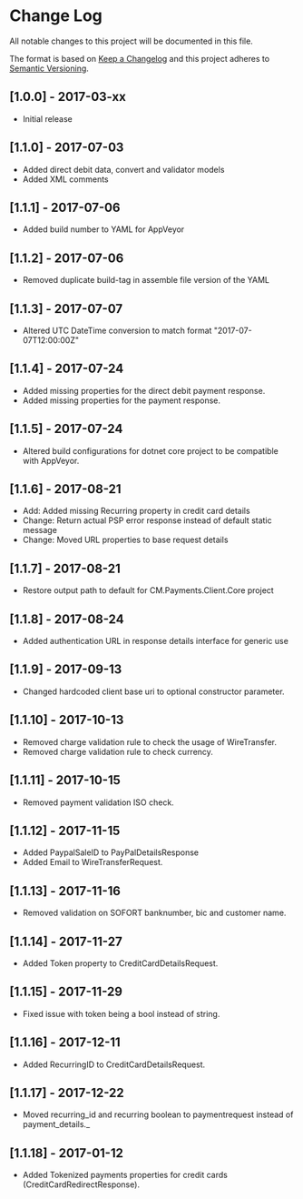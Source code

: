 # Change Log
All notable changes to this project will be documented in this file.

The format is based on [Keep a Changelog](http://keepachangelog.com/)
and this project adheres to [Semantic Versioning](http://semver.org/).

## [1.0.0] - 2017-03-xx
- Initial release

## [1.1.0] - 2017-07-03
- Added direct debit data, convert and validator models
- Added XML comments

## [1.1.1] - 2017-07-06
- Added build number to YAML for AppVeyor

## [1.1.2] - 2017-07-06
- Removed duplicate build-tag in assemble file version of the YAML

## [1.1.3] - 2017-07-07
- Altered UTC DateTime conversion to match format "2017-07-07T12:00:00Z"

## [1.1.4] - 2017-07-24
- Added missing properties for the direct debit payment response.
- Added missing properties for the payment response.

## [1.1.5] - 2017-07-24
- Altered build configurations for dotnet core project to be compatible with AppVeyor.

## [1.1.6] - 2017-08-21
- Add: Added missing Recurring property in credit card details
- Change: Return actual PSP error response instead of default static message
- Change: Moved URL properties to base request details

## [1.1.7] - 2017-08-21
- Restore output path to default for CM.Payments.Client.Core project

## [1.1.8] - 2017-08-24
- Added authentication URL in response details interface for generic use
 
## [1.1.9] - 2017-09-13
- Changed hardcoded client base uri to optional constructor parameter.

## [1.1.10] - 2017-10-13
- Removed charge validation rule to check the usage of WireTransfer.
- Removed charge validation rule to check currency.

## [1.1.11] - 2017-10-15
- Removed payment validation ISO check.

## [1.1.12] - 2017-11-15
- Added PaypalSaleID to PayPalDetailsResponse
- Added Email to WireTransferRequest.

## [1.1.13] - 2017-11-16
- Removed validation on SOFORT banknumber, bic and customer name.

## [1.1.14] - 2017-11-27
- Added Token property to CreditCardDetailsRequest.

## [1.1.15] - 2017-11-29
- Fixed issue with token being a bool instead of string.

## [1.1.16] - 2017-12-11
- Added RecurringID to CreditCardDetailsRequest.

## [1.1.17] - 2017-12-22
- Moved recurring_id and recurring boolean to paymentrequest instead of payment_details._

## [1.1.18] - 2017-01-12
- Added Tokenized payments properties for credit cards (CreditCardRedirectResponse).